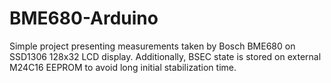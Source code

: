 # BME680-Arduino
Simple project presenting measurements taken by Bosch BME680 on SSD1306 128x32 LCD display. Additionally, BSEC state is stored on external M24C16 EEPROM to avoid long initial stabilization time.
